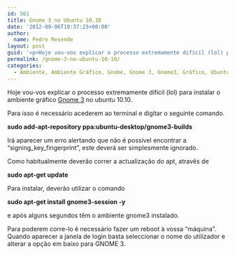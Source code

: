```yaml
---
id: 561
title: Gnome 3 no Ubuntu 10.10
date: '2012-09-06T19:37:23+00:00'
author: 
  name: Pedro Resende
layout: post
guid: '<p>Hoje vou-vos explicar o processo extremamente difícil (lol) para instalar o ambiente gráfico <a href="http://www.gnome3.org/" target="_blank">Gnome 3</a> no ubuntu 10.10.</p><p>Para isso é necessário acederem ao terminal e digitar o seguinte comando.</'
permalink: /gnome-3-no-ubuntu-10-10/
categories:
  - Ambiente, Ambiente Gráfico, Gnome, Gnome 3, Gnome3, Gráfico, Ubuntu 10.10, linux, Ubuntu
---
```

Hoje vou-vos explicar o processo extremamente difícil (lol) para instalar o ambiente gráfico <a href="http://www.gnome3.org/" target="_blank">Gnome 3</a> no ubuntu 10.10.

Para isso é necessário acederem ao terminal e digitar o seguinte comando.

**sudo add-apt-repository ppa:ubuntu-desktop/gnome3-builds**

Irá aparecer um erro alertando que não é possível encontrar a “signing\_key\_fingerprint”, este deverá ser simplesmente ignorado.

Como habitualmente deverão correr a actualização do apt, atravês de

**sudo apt-get update**

Para instalar, deverão utilizar o comando

**sudo apt-get install gnome3-session -y**

e após alguns segundos têm o ambiente gnome3 instalado.

Para poderem corre-lo é necessário fazer um reboot à vossa “máquina”. Quando aparecer a janela de login basta seleccionar o nome do utilizador e alterar a opção em baixo para GNOME 3.